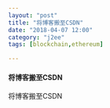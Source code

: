 ```yaml
---
layout: "post"
title: "将博客搬至CSDN"
date: "2018-04-07 12:00"
category: "j2ee"
tags: [blockchain,ethereum]

---
```


#### 将博客搬至CSDN


将博客搬至CSDN
